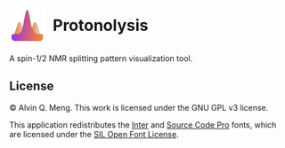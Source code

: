 <h1 style="display: flex; align-items: center; gap: 0.5em;">
  <img src="assets/logo.svg" height="64"/>
  Protonolysis
</h1>

A spin-1/2 NMR splitting pattern visualization tool.

## License

&copy; Alvin Q. Meng. This work is licensed under the GNU GPL v3 license.

This application redistributes the [Inter](https://rsms.me/inter) and [Source Code Pro](https://adobe-fonts.github.io/source-code-pro/) fonts, which are licensed under the [SIL Open Font License](https://scripts.sil.org/cms/scripts/page.php?site_id=nrsi&id=OFL).
